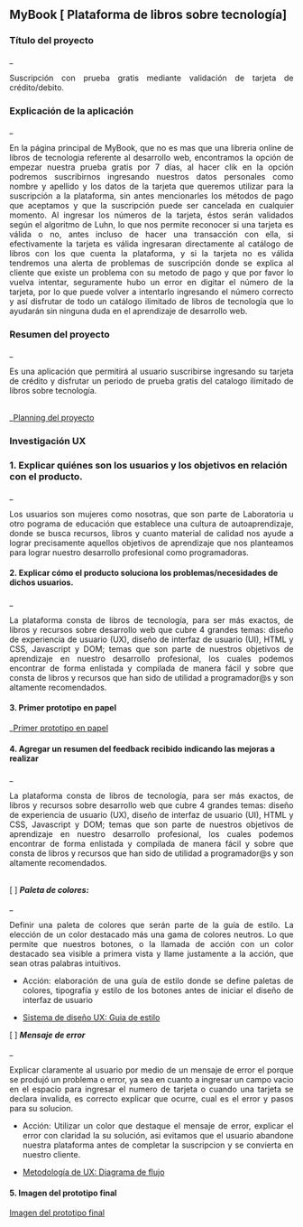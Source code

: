 
## MyBook [ Plataforma de libros sobre tecnología]


### Título del proyecto
_<div style="text-align: justify"> Suscripción con prueba gratis mediante validación de tarjeta de crédito/debito. </div>


### Explicación de la aplicación
_<div style="text-align: justify"> En la página principal de MyBook, que no es mas que una libreria online de libros de tecnologia referente al desarrollo web, encontramos la opción de empezar nuestra prueba gratis por 7 días, al hacer clik en la opción podremos suscribirnos ingresando nuestros datos personales como nombre y apellido y los datos de la tarjeta que queremos utilizar para la suscripción a la plataforma, sin antes mencionarles los métodos de pago que aceptamos y que la suscripción puede ser cancelada en cualquier momento.
Al ingresar los números de la tarjeta, éstos serán validados según el algoritmo de Luhn, lo que nos permite reconocer si una tarjeta es válida o no, antes incluso de hacer una transacción con ella, si efectivamente la tarjeta es válida ingresaran directamente al catálogo de libros con los que cuenta la plataforma, y si la tarjeta no es válida tendremos una alerta de problemas de suscripción donde se explica al cliente que existe un problema con su metodo de pago y que por favor lo vuelva intentar, seguramente hubo un error en digitar el número de la tarjeta, por lo que puede volver a intentarlo ingresando el número correcto y así disfrutar de todo un catálogo ilimitado de libros de tecnología que lo ayudarán sin ninguna duda en el aprendizaje de desarrollo web. </div>


### Resumen del proyecto
_<div style="text-align: justify">Es una aplicación que permitirá al usuario suscribirse ingresando su tarjeta de crédito y disfrutar un periodo de prueba gratis del catalogo ilimitado de libros sobre tecnología.</div><br>

_[Planning del proyecto](https://trello.com/b/EwSvpk9O/lim013-card-validation)


### Investigación UX

### 1. Explicar quiénes son los usuarios y los objetivos en relación con el producto. 
  
_<div style="text-align: justify"> Los usuarios son mujeres como nosotras, que son parte de Laboratoria u otro pograma de educación que establece una cultura de autoaprendizaje, donde se busca recursos, libros y cuanto material de calidad nos ayude a lograr precisamente aquellos objetivos de aprendizaje que nos planteamos para lograr nuestro desarrollo profesional como programadoras. </div>

  
#### 2. Explicar cómo el producto soluciona los problemas/necesidades de dichos usuarios. 

_<div style="text-align: justify"> La plataforma consta de libros de tecnología, para ser más exactos, de libros y recursos sobre desarrollo web que cubre 4 grandes temas: diseño de experiencia de usuario (UX), diseño de interfaz de usuario (UI), HTML y CSS, Javascript y DOM; temas que son parte de nuestros objetivos de aprendizaje en nuestro desarrollo profesional, los cuales podemos encontrar de forma enlistada y compilada de manera fácil y sobre que consta de libros y recursos que han sido de utilidad a programador@s y son altamente recomendados.</div>

#### 3. Primer prototipo en papel

_[Primer prototipo en papel](src\documents\LIM013-card-validation-prototipo-papel.pdf)


#### 4. Agregar un resumen del feedback recibido indicando las mejoras a realizar
_<div style="text-align: justify"> La plataforma consta de libros de tecnología, para ser más exactos, de libros y recursos sobre desarrollo web que cubre 4 grandes temas: diseño de experiencia de usuario (UX), diseño de interfaz de usuario (UI), HTML y CSS, Javascript y DOM; temas que son parte de nuestros objetivos de aprendizaje en nuestro desarrollo profesional, los cuales podemos encontrar de forma enlistada y compilada de manera fácil y sobre que consta de libros y recursos que han sido de utilidad a programador@s y son altamente recomendados.</div><br>
  

[  ] *__Paleta de colores:__*

_<div style="text-align: justify"> Definir una paleta de colores que serán parte de la guía de estilo. La elección de un color destacado más una gama de colores neutros. Lo que permite que nuestros botones, o la llamada de acción con un color destacado sea visible a primera vista y llame justamente a la acción, que sean otras palabras intuitivos. </div>

* <div style="text-align: justify">Acción: elaboración de una guía de estilo donde se define paletas de colores, tipografía y estilo de los botones antes de iniciar el diseño de interfaz de usuario </div>

* [Sistema de diseño UX: Guia de estilo](src\documents\LIM013-card-validation-guia-de-estilos.pdf)


[  ] *__Mensaje de error__*

_<div style="text-align: justify"> Explicar claramente al usuario por medio de un mensaje de error el porque se produjó un problema o error, ya sea en cuanto a ingresar un campo vacio en el espacio para ingresar el numero de tarjeta o cuando una tarjeta se declara invalida, es correcto explicar que ocurre, cual es el error y pasos para su solucion. 


* <div style="text-align: justify">Acción: Utilizar un color que destaque el mensaje de error, explicar el error con claridad la su solución, asi evitamos que el usuario abandone nuestra plataforma antes de completar la suscripcion y se convierta en nuestro cliente. </div>

* [Metodología de UX: Diagrama de flujo](src\documents\LIM013-card-validation-diagrama-de-flujo.pdf)<br>


#### 5. Imagen del prototipo final
[Imagen del prototipo final](src\documents\LIM013-card-validation-prototipo-figma.pdf)   


